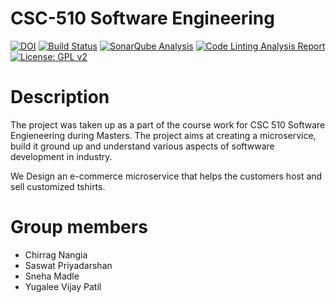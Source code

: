 # CSC-510 Software Engineering 
[![DOI](https://zenodo.org/badge/528633904.svg)](https://zenodo.org/badge/latestdoi/528633904)
[![Build Status](https://github.com/Sneha1b/CSC-510-SE/actions/workflows/action.yml/badge.svg)](https://github.com/Sneha1b/CSC-510-SE/actions/workflows/action.yml)
[![SonarQube Analysis](https://github.com/Sneha1b/CSC-510-SE/actions/workflows/sonarcloud.yml/badge.svg)](https://github.com/Sneha1b/CSC-510-SE/actions/workflows/sonarcloud.yml)
[![Code Linting Analysis Report](https://github.com/Sneha1b/CSC-510-SE/actions/workflows/lint.yml/badge.svg)](https://github.com/Sneha1b/CSC-510-SE/actions/workflows/lint.yml)
[![License: GPL v2](https://img.shields.io/badge/License-GPL_v2-blue.svg)](https://www.gnu.org/licenses/old-licenses/gpl-2.0.en.html)
# Description
The project was taken up as a part of the course work for CSC 510 Software Engieneering during Masters. The project aims at creating a microservice, build it ground up and understand various aspects of softwware development in industry.

We Design an e-commerce microservice that helps the customers host and sell customized tshirts. 

# Group members
* Chirrag Nangia
* Saswat Priyadarshan
* Sneha Madle
* Yugalee Vijay Patil
